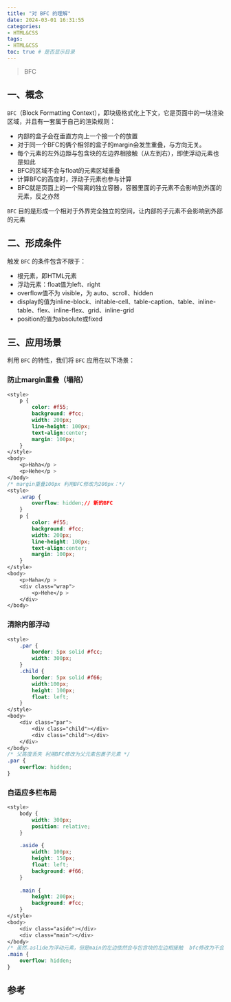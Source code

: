 ```yaml
---
title: "对 BFC 的理解"
date: 2024-03-01 16:31:55
categories:
- HTML&CSS
tags:
- HTML&CSS
toc: true # 是否显示目录
---
```


> BFC 
<!-- more -->

## 一、概念
`BFC`（Block Formatting Context），即块级格式化上下文，它是页面中的一块渲染区域，并且有一套属于自己的渲染规则：

* 内部的盒子会在垂直方向上一个接一个的放置
* 对于同一个BFC的俩个相邻的盒子的margin会发生重叠，与方向无关。
* 每个元素的左外边距与包含块的左边界相接触（从左到右），即使浮动元素也是如此
* BFC的区域不会与float的元素区域重叠
* 计算BFC的高度时，浮动子元素也参与计算
* BFC就是页面上的一个隔离的独立容器，容器里面的子元素不会影响到外面的元素，反之亦然

`BFC` 目的是形成一个相对于外界完全独立的空间，让内部的子元素不会影响到外部的元素
## 二、形成条件
触发 `BFC` 的条件包含不限于：

* 根元素，即HTML元素
* 浮动元素：float值为left、right
* overflow值不为 visible，为 auto、scroll、hidden
* display的值为inline-block、inltable-cell、table-caption、table、inline-table、flex、inline-flex、grid、inline-grid
* position的值为absolute或fixed
## 三、应用场景
利用 `BFC` 的特性，我们将 `BFC` 应用在以下场景：
### 防止margin重叠（塌陷）
```css
<style>
    p {
        color: #f55;
        background: #fcc;
        width: 200px;
        line-height: 100px;
        text-align:center;
        margin: 100px;
    }
</style>
<body>
    <p>Haha</p >
    <p>Hehe</p >
</body>
/* margin重叠100px 利用BFC修改为200px：*/
<style>
    .wrap {
        overflow: hidden;// 新的BFC
    }
    p {
        color: #f55;
        background: #fcc;
        width: 200px;
        line-height: 100px;
        text-align:center;
        margin: 100px;
    }
</style>
<body>
    <p>Haha</p >
    <div class="wrap">
        <p>Hehe</p >
    </div>
</body>

```
### 清除内部浮动
```css
<style>
    .par {
        border: 5px solid #fcc;
        width: 300px;
    }
    .child {
        border: 5px solid #f66;
        width:100px;
        height: 100px;
        float: left;
    }
</style>
<body>
    <div class="par">
        <div class="child"></div>
        <div class="child"></div>
    </div>
</body>
/* 父高度丢失 利用BFC修改为父元素包裹子元素 */
.par {
    overflow: hidden;
}
```
### 自适应多栏布局
```css
<style>
    body {
        width: 300px;
        position: relative;
    }
 
    .aside {
        width: 100px;
        height: 150px;
        float: left;
        background: #f66;
    }
 
    .main {
        height: 200px;
        background: #fcc;
    }
</style>
<body>
    <div class="aside"></div>
    <div class="main"></div>
</body>
/* 虽然.aslide为浮动元素，但是main的左边依然会与包含块的左边相接触  bfc修改为不会与浮动的.aside元素重叠 */
.main {
    overflow: hidden;
}

```

## 参考


